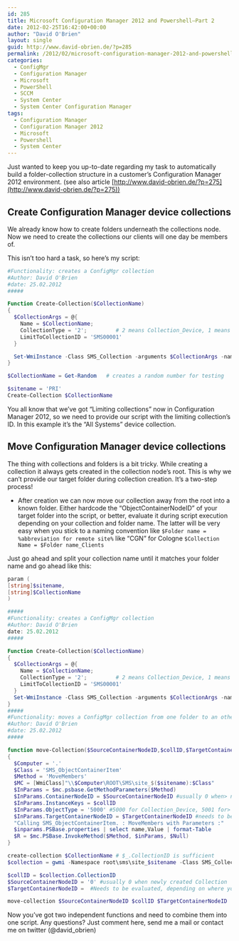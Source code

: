 ```yaml
---
id: 285
title: Microsoft Configuration Manager 2012 and Powershell–Part 2
date: 2012-02-25T16:42:00+00:00
author: "David O'Brien"
layout: single
guid: http://www.david-obrien.de/?p=285
permalink: /2012/02/microsoft-configuration-manager-2012-and-powershellpart-2/
categories:
  - ConfigMgr
  - Configuration Manager
  - Microsoft
  - PowerShell
  - SCCM
  - System Center
  - System Center Configuration Manager
tags:
  - Configuration Manager
  - Configuration Manager 2012
  - Microsoft
  - Powershell
  - System Center
---
```

Just wanted to keep you up-to-date regarding my task to automatically build a folder-collection structure in a customer’s Configuration Manager 2012 environment. (see also article [http://www.david-obrien.de/?p=275](http://www.david-obrien.de/?p=275))

## Create Configuration Manager device collections

We already know how to create folders underneath the collections node. Now we need to create the collections our clients will one day be members of.

This isn’t too hard a task, so here’s my script:

```PowerShell
#Functionality: creates a ConfigMgr collection
#Author: David O'Brien
#date: 25.02.2012
#####

Function Create-Collection($CollectionName)
{
  $CollectionArgs = @{
    Name = $CollectionName;
    CollectionType = '2';         # 2 means Collection_Device, 1 means Collection_User
    LimitToCollectionID = 'SMS00001'
  }

  Set-WmiInstance -Class SMS_Collection -arguments $CollectionArgs -namespace 'root\SMS\Site_$sitename' | Out-Null
}

$CollectionName = Get-Random   # creates a random number for testing

$sitename = 'PRI'
Create-Collection $CollectionName
```

You all know that we’ve got “Limiting collections” now in Configuration Manager 2012, so we need to provide our script with the limiting collection’s ID. In this example it’s the “All Systems” device collection.

## Move Configuration Manager device collections
The thing with collections and folders is a bit tricky. While creating a collection it always gets created in the collection node’s root. This is why we can’t provide our target folder during collection creation.
It’s a two-step process!
* After creation we can now move our collection away from the root into a known folder. Either hardcode the “ObjectContainerNodeID” of your target folder into the script, or better, evaluate it during script execution depending on your collection and folder name. The latter will be very easy when you stick to a naming convention like `$Folder name = %abbreviation for remote site%` like “CGN” for Cologne `$Collection Name = $Folder name_Clients`

Just go ahead and split your collection name until it matches your folder name and go ahead like this:

```PowerShell
﻿param (
[string]$sitename,
[string]$CollectionName
)

#####
#Functionality: creates a ConfigMgr collection
#Author: David O'Brien
date: 25.02.2012
#####

Function Create-Collection($CollectionName)
{
  $CollectionArgs = @{
    Name = $CollectionName;
    CollectionType = '2';         # 2 means Collection_Device, 1 means Collection_User
    LimitToCollectionID = 'SMS00001'
  }
  Set-WmiInstance -Class SMS_Collection -arguments $CollectionArgs -namespace 'root\SMS\Site_$sitename' | Out-Null
}
#####
#Functionality: moves a ConfigMgr collection from one folder to an other
#Author: David O'Brien
#date: 25.02.2012
#####

function move-Collection($SourceContainerNodeID,$collID,$TargetContainerNodeID)
{
  $Computer = '.'
  $Class = 'SMS_ObjectContainerItem'
  $Method = 'MoveMembers'
  $MC = [WmiClass]"\\$Computer\ROOT\SMS\site_$($sitename):$Class"
  $InParams = $mc.psbase.GetMethodParameters($Method)
  $InParams.ContainerNodeID = $SourceContainerNodeID #usually 0 when> newly created Collection
  $InParams.InstanceKeys = $collID
  $InParams.ObjectType = '5000' #5000 for Collection_Device, 5001 for> Collection_User
  $InParams.TargetContainerNodeID = $TargetContainerNodeID #needs to be evaluated
  "Calling SMS_ObjectContainerItem. : MoveMembers with Parameters :"
  $inparams.PSBase.properties | select name,Value | format-Table
  $R = $mc.PSBase.InvokeMethod($Method, $inParams, $Null)
}

create-collection $CollectionName # $_.CollectionID is sufficient
$collection = gwmi -Namespace root\sms\site_$sitename -Class SMS_Collection | where {$_.Name -eq "$collectionName"}

$collID = $collection.CollectionID
$SourceContainerNodeID = '0' #usually 0 when newly created Collection
$TargetContainerNodeID =  #Needs to be evaluated, depending on where you want to put the collection!

move-collection $SourceContainerNodeID $collID $TargetContainerNodeID
```

Now you’ve got two independent functions and need to combine them into one script.
Any questions? Just comment here, send me a mail or contact me on twitter (@david_obrien)
